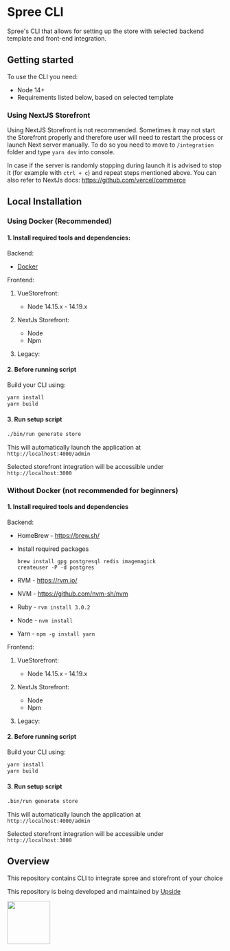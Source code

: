 # Spree CLI

Spree's CLI that allows for setting up the store with selected backend template and front-end integration.

## Getting started
To use the CLI you need:
* Node 14+
* Requirements listed below, based on selected template

### Using NextJS Storefront
Using NextJS Storefront is not recommended.
Sometimes it may not start the Storefront properly and therefore user will need to restart the process or launch Next server manually.
To do so you need to move to `/integration` folder and type `yarn dev` into console.

In case if the server is randomly stopping during launch it is advised to stop it (for example with `ctrl + c`) and repeat steps mentioned above.
You can also refer to NextJs docs: https://github.com/vercel/commerce


## Local Installation

### Using Docker (Recommended)
#### 1. Install required tools and dependencies:

Backend:
* [Docker](https://www.docker.com/community-edition#/download)

Frontend:
   
1. VueStorefront:
   * Node 14.15.x - 14.19.x

2. NextJs Storefront:
   * Node
   * Npm
3. Legacy:
#### 2. Before running script
Build your CLI using:
```bash
yarn install
yarn build
```

#### 3. Run setup script

```bash
./bin/run generate store
```

This will automatically launch the application at `http://localhost:4000/admin`

Selected storefront integration will be accessible under `http://localhost:3000`

### Without Docker (not recommended for beginners)

#### 1. Install required tools and dependencies
Backend:
* HomeBrew - https://brew.sh/
* Install required packages


      brew install gpg postgresql redis imagemagick
      createuser -P -d postgres


* RVM - https://rvm.io/
* NVM - https://github.com/nvm-sh/nvm
* Ruby - `rvm install 3.0.2`
* Node - `nvm install`
* Yarn - `npm -g install yarn`

Frontend:

1. VueStorefront:
    * Node 14.15.x - 14.19.x

2. NextJs Storefront:
   * Node
   * Npm
3. Legacy:
#### 2. Before running script
Build your CLI using:

```bash
yarn install
yarn build
```

#### 3. Run setup script

```bash
.bin/run generate store
```

This will automatically launch the application at `http://localhost:4000/admin`

Selected storefront integration will be accessible under `http://localhost:3000`

## Overview

This repository contains CLI to integrate spree and storefront of your choice

This repository is being developed and maintained by [Upside](https://upsidelab.io)

<a href="https://upsidelab.io"><img src="https://user-images.githubusercontent.com/6420475/141106487-333774a5-04b2-46a4-8367-7cb11e46906e.png" height="100px" /></a>
